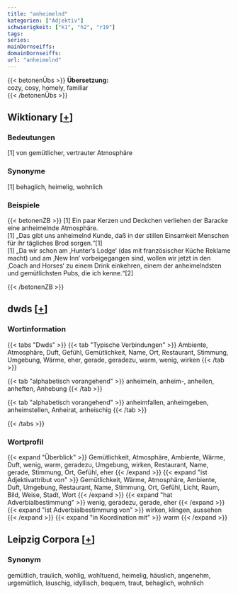 ```yaml
---
title: "anheimelnd"
kategorien: ["Adjektiv"]
schwierigkeit: ["k1", "h2", "r19"]
tags:
series:
mainDornseiffs:
domainDornseiffs:
url: "anheimelnd"
---
```


{{< betonenÜbs >}}
**Übersetzung:**  
cozy, cosy, homely, familiar  
{{< /betonenÜbs >}}

## Wiktionary [[+](https://de.wiktionary.org/wiki/anheimelnd)]

### Bedeutungen
[1] von gemütlicher, vertrauter Atmosphäre  

### Synonyme
[1] behaglich, heimelig, wohnlich  

### Beispiele
{{< betonenZB >}}
[1] Ein paar Kerzen und Deckchen verliehen der Baracke eine anheimelnde Atmosphäre.  
[1] „Das gibt uns anheimelnd Kunde, daß in der stillen Einsamkeit Menschen für ihr tägliches Brod sorgen.“[1]  
[1] „Da wir schon am ‚Hunter’s Lodge‘ (das mit französischer Küche Reklame macht) und am ‚New Inn‘ vorbeigegangen sind, wollen wir jetzt in den ‚Coach and Horses‘ zu einem Drink einkehren, einem der anheimelndsten und gemütlichsten Pubs, die ich kenne.“[2]  

{{< /betonenZB >}}


## dwds [[+](https://www.dwds.de/wb/anheimelnd)]

### Wortinformation
{{< tabs "Dwds" >}}
{{< tab "Typische Verbindungen" >}}
Ambiente, Atmosphäre, Duft, Gefühl, Gemütlichkeit, Name, Ort, Restaurant, Stimmung, Umgebung, Wärme, eher, gerade, geradezu, warm, wenig, wirken
{{< /tab >}}

{{< tab "alphabetisch vorangehend" >}}
anheimeln, anheim-, anheilen, anheften, Anhebung
{{< /tab >}}

{{< tab "alphabetisch vorangehend" >}}
anheimfallen, anheimgeben, anheimstellen, Anheirat, anheischig
{{< /tab >}}

{{< /tabs >}}

### Wortprofil
{{< expand "Überblick" >}} Gemütlichkeit, Atmosphäre, Ambiente, Wärme, Duft, wenig, warm, geradezu, Umgebung, wirken, Restaurant, Name, gerade, Stimmung, Ort, Gefühl, eher {{< /expand >}}
{{< expand "ist Adjektivattribut von" >}} Gemütlichkeit, Wärme, Atmosphäre, Ambiente, Duft, Umgebung, Restaurant, Name, Stimmung, Ort, Gefühl, Licht, Raum, Bild, Weise, Stadt, Wort {{< /expand >}}
{{< expand "hat Adverbialbestimmung" >}} wenig, geradezu, gerade, eher {{< /expand >}}
{{< expand "ist Adverbialbestimmung von" >}} wirken, klingen, aussehen {{< /expand >}}
{{< expand "in Koordination mit" >}} warm {{< /expand >}}

## Leipzig Corpora [[+](https://corpora.uni-leipzig.de/en/res?word=anheimelnd&corpusId=deu_newscrawl-public_2018)]


### Synonym
gemütlich, traulich, wohlig, wohltuend, heimelig, häuslich, angenehm, urgemütlich, lauschig, idyllisch, bequem, traut, behaglich, wohnlich

